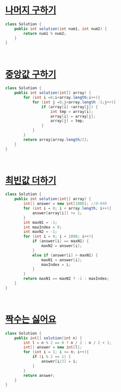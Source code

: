 # [나머지 구하기](https://school.programmers.co.kr/learn/courses/30/lessons/120810)

```java
class Solution {
    public int solution(int num1, int num2) {
        return num1 % num2;
    }
}
```

<br>

# [중앙값 구하기](https://school.programmers.co.kr/learn/courses/30/lessons/120811)

```java
class Solution {
    public int solution(int[] array) {
        for (int i =0;i<array.length;i++){
            for (int j =0;j<array.length -1;j++){
                if (array[i] <array[j]) {
                    int tmp = array[i];
                    array[i] = array[j];
                    array[j] = tmp;
                }
            }
        }
        return array[array.length/2];
    }
}
```

<br>

# [최빈값 더하기](https://school.programmers.co.kr/learn/courses/30/lessons/120812)


```java
class Solution {
    public int solution(int[] array) {
        int[] answer = new int[1000]; //0~999
        for (int i = 0; i < array.length; i++){
            answer[array[i]] += 1;
        }
        int maxN1 = -1;
        int maxIndex = 0;
        int maxN2 = -1;
        for (int i = 0; i < 1000; i++){
            if (answer[i] == maxN1) {
                maxN2 = answer[i];
            }
            else if (answer[i] > maxN1) {
                maxN1 = answer[i];
                maxIndex = i;
            }
        }
        return maxN1 == maxN2 ? -1 : maxIndex;
    }
}
```
<br>

# [짝수는 싫어요](https://school.programmers.co.kr/learn/courses/30/lessons/120813)

```java
class Solution {
    public int[] solution(int n) {
        int l = n % 2 == 0 ? n / 2 : n / 2 + 1;
        int[] answer = new int[l];
        for (int i = 1; i <= n; i++){
            if (i % 2 == 1) {
                answer[i/2] = i;
            }
        }
        return answer;
    }
}
```



